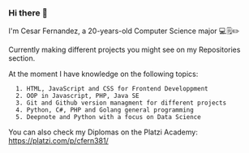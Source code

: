 ### Hi there 👋

I'm Cesar Fernandez, a 20-years-old Computer Science major 💻🗒️✏️

Currently making different projects you might see on my Repositories section.

At the moment I have knowledge on the following topics:
```
  1. HTML, JavaScript and CSS for Frontend Developpment
  2. OOP in Javascript, PHP, Java SE
  3. Git and Github version managment for different projects
  4. Python, C#, PHP and Golang general programming
  5. Deepnote and Python with a focus on Data Science
```

You can also check my Diplomas on the Platzi Academy: https://platzi.com/p/cfern381/

